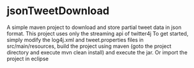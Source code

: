 # jsonTweetDownload
A simple maven project to download and store partial tweet data in json format. This project uses only the streaming api of twitter4j
To get started, simply modify the log4j.xml and tweet.properties files in src/main/resources, build the project using maven (goto the project directory and execute mvn clean install) and execute the jar. Or import the project in eclipse
